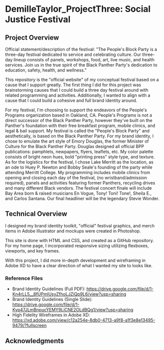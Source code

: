 # DemilleTaylor_ProjectThree: Social Justice Festival

 ## Project Overview

Official statement/description of the festival: "The People's Block Party is a three-day festival dedicated to service and celebrating culture. Our three-day lineup consists of panels, workshops, food, art, live music, and health services. Join us in the true spirit of the Black Panther Party's dedication to education, safety, health, and wellness."

This repository is the "official website" of my conceptual festival based on a cause that I support greatly. The first thing I did for this project was brainstorming causes that I could build a three day festival around with related programming and activities. Additionally, I wanted to align with a cause that I could build a cohesive and full brand identity around.

For my festival, I'm choosing to support the endeavors of the People's Programs organization based in Oakland, CA. People's Programs is not a direct successor of the Black Panther Party, however they've built on the Panther's foundation with their free breakfast program, mobile clinics, and legal & bail support. My festival is called the "People's Block Party" and aesthetically, is based on the Black Panther Party. For my brand identity, I chose to emulate the art style of Emory Douglas, the former Minister of Culture for the Black Panther Party. Douglas designed all official BPP publications: pamphlets, newpapers, flyers, leaflets, etc.  My color palette consists of bright neon hues, bold "printing press" style type, and texture. As for the logistics for the festival, I chose Lake Merritt as the location, as an ode to Huey P. Newton and Bobby Seale's founding of the party while attending Merritt College. My programming includes mobile clinics from opening and closing each day of the festival, (no wristband/admission required), panels and activities featuring former Panthers, recycling drives and many different Black vendors. The festival concert finale will include Bay Area born & raised musicians En Vogue, Tony! Toni! Tone!, Sheila E., and Carlos Santana. Our final headliner will be the legendary Stevie Wonder.

## Technical Overview 

I designed my brand identity toolkit, "official" festival graphics, and merch items in Adobe Illustrator and mockups were created in Photoshop. 
    
This site is done with HTML and CSS, and created as a GitHub repository. For my home page, I incorporated responsive sizing utilizing flexboxes, viewports, and key frames.
    
With this project, I did more in-depth development and wireframing in Adobe XD to have a clear direction of what I wanted my site to looks like.

### Reference Files 
* Brand Identity Guidelines (Full PDF): https://drive.google.com/file/d/1-Kn4rLL5__8fUPmlUsyZfhoLJZiQp9L6/view?usp=sharing
* Brand Identity Guidelines (Single Slide): https://drive.google.com/file/d/1-Kyp47JLmBnpucYEMY9LjCNE2OLdBQg1/view?usp=sharing
* High Fidelity Wireframes in Adobe XD: https://xd.adobe.com/view/c12a254e-8db0-4713-a9f8-a1f3e8e13495-9479/?fullscreen

 ## Acknowledgments

    
